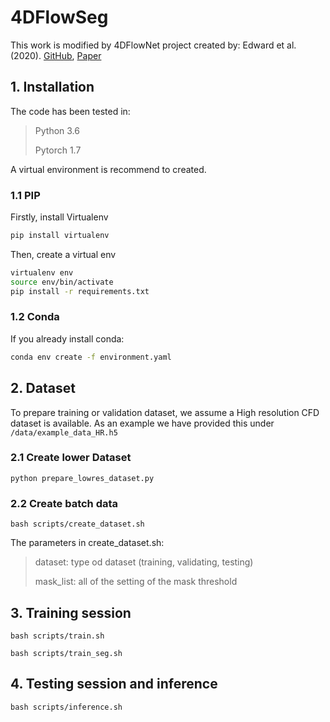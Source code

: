 # 4DFlowSeg

This work is modified by 4DFlowNet project created by: Edward et al. (2020). [GitHub](https://github.com/EdwardFerdian/4DFlowNet), [Paper](https://doi.org/10.3389/fphy.2020.00138)

## 1. Installation

The code has been tested in:
>Python 3.6
>
>Pytorch 1.7

A virtual environment is recommend to created.

### 1.1 PIP

Firstly, install Virtualenv 

```bash
pip install virtualenv
```

Then, create a virtual env

```bash
virtualenv env
source env/bin/activate
pip install -r requirements.txt
```

### 1.2 Conda
If you already install conda:

```bash
conda env create -f environment.yaml
```

## 2. Dataset
To prepare training or validation dataset, we assume a High resolution CFD dataset is available. As an example we have provided this under ```/data/example_data_HR.h5```

### 2.1 Create lower Dataset

```
python prepare_lowres_dataset.py
```

### 2.2 Create batch data

```
bash scripts/create_dataset.sh
```

The parameters in create_dataset.sh:

>dataset: type od dataset (training, validating, testing)
>
>mask_list: all of the setting of the mask threshold

## 3. Training session

```
bash scripts/train.sh

bash scripts/train_seg.sh
```

## 4. Testing session and inference

```
bash scripts/inference.sh
```